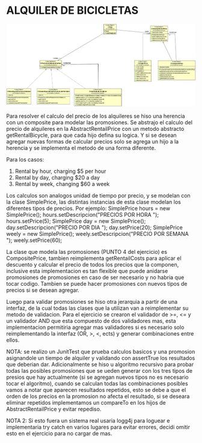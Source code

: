 # ALQUILER DE BICICLETAS

<img src="https://github.com/jonathanlezaeta/ejercicio/blob/master/bicycleRental/UML.jpg">

Para resolver el calculo del precio de los alquileres se hiso una herencia con un composite para modelar las promosiones.
Se abstrajo el calculo del precio de alquileres en la AbstractRentailPrice con un metodo abstracto getRentalBicycle, para que cada hijo defina su logica. Y si se desean agregar nuevas formas de calcular precios solo se agrega un hijo a la herencia y se implementa el metodo de una forma diferente.

Para los casos: 
1. Rental by hour, charging $5 per hour
2. Rental by day, charging $20 a day
3. Rental by week, changing $60 a week

Los calculos son analogos unidad de tiempo por precio, y se modelan con la clase SimplePrice, las distintas instancias de esta clase modelan los diferentes tipos de precios. Por ejemplo:
    SimplePrice hours = new SimplePrice();
		hours.setDescripcion("PRECIOS POR HORA ");
		hours.setPrice(5);
		SimplePrice day = new SimplePrice();
		day.setDescripcion("PRECIO POR DIA ");
		day.setPrice(20);
		SimplePrice weely = new SimplePrice();
		weely.setDescripcion("PRECIO POR SEMANA ");
		weely.setPrice(60);
    
La clase que modela las promosiones (PUNTO 4 del ejercicio) es CompositePrice, tambien reimplementa getRentailCosts para aplicar el descuento y calcular el precio de todos los precios que la componen, inclusive esta implementacion es tan flexible que puede anidarse promosiones de promosiones en caso de ser necesario y no habria que tocar codigo. Tambien se puede hacer promosiones con nuevos tipos de precios si se desean agregar.

Luego para validar promosiones se hiso otra jerarquia a partir de una interfaz, de la cual todas las clases que la utilizan van a reimplementar su metodo de validacion. 
Para el ejercicio se crearon el validador de >=, <= y un validador AND que esta compuesto de dos validadores mas, esta implementacion permitiria agregar mas validadores si es necesario solo reimplementando la interfaz (OR, >, <, ects) y generar combinaciones entre ellos.

NOTA: se realizo un JunitTest que prueba calculos basicos y una promosion asignandole un tiempo de alquiler y validando con assertTrue los resultados que deberian dar. Adicionalmente se hiso u algoritmo recursivo para probar todas las posibles promosiones que se ueden generar con los tres tipos de presios que hay actualmente (si se agregan nuevos tipos no es necesario tocar el algoritmo), cuando se calculan todas las combinaciones posibles vamos a notar que aparecen resultados repetidos, esto se debe a que el orden de los precios en la promosion no afecta el resultado, si se deseara eliminar repetidos implementamos un compareTo en los hijos de AbstractRentailPrice y evitar repediso. 

NOTA 2: Si esto fuera un sistema real usaria logg4j para loguear e implementaria try catch en varios lugares para evitar errores, decidi omitir esto en el ejercicio para no cargar de mas. 
